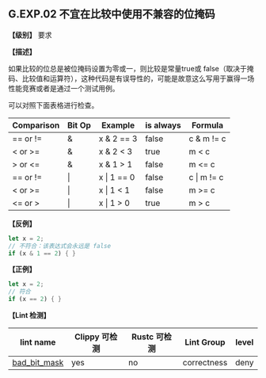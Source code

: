 ## G.EXP.02  不宜在比较中使用不兼容的位掩码

**【级别】** 要求

**【描述】**

如果比较的位总是被位掩码设置为零或一，则比较是常量true或 false（取决于掩码、比较值和运算符），这种代码是有误导性的，可能是故意这么写用于赢得一场性能竞赛或者是通过一个测试用例。

可以对照下面表格进行检查。

|Comparison	| Bit Op |Example	| is always	| Formula |
| ------ | ---- | --------- | ------ | ------ | 
|== or != |	& | x & 2 == 3 | false | c & m != c|
|< or >= |	& | x & 2 < 3 | true | m < c|
|> or <= |	& | x & 1 > 1 | false | m <= c|
|== or != |	&#124; | x &#124; 1 == 0 | false | c &#124; m != c|
|< or >= |	&#124; | x &#124; 1 < 1 | false | m >= c|
|<= or > |	&#124; | x &#124; 1 > 0 | true | m > c|

**【反例】**

```rust
let x = 2;
// 不符合：该表达式会永远是 false
if (x & 1 == 2) { }
```

**【正例】**

```rust
let x = 2;
// 符合
if (x == 2) { }
```

**【Lint 检测】**

| lint name | Clippy 可检测 | Rustc 可检测 | Lint Group | level |
| ------ | ---- | --------- | ------ | ------ | 
| [bad_bit_mask](https://rust-lang.github.io/rust-clippy/master/#bad_bit_mask) | yes| no | correctness | deny |


